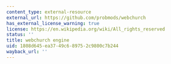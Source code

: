 ```yaml
---
content_type: external-resource
external_url: https://github.com/probmods/webchurch
has_external_license_warning: true
license: https://en.wikipedia.org/wiki/All_rights_reserved
status: ''
title: webchurch engine
uid: 1808d645-ea37-49c6-8975-2c9800c7b244
wayback_url: ''
---
```

